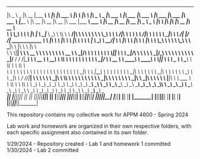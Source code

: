 

 _____ ______   ________  _________  _________  ___  ___  _______   ___       __           _____ ______   _______   ________   _______   ________   ________  _______   ________                      ________  ________  ________  ________   _________  _______              ________  ________  ________  _____ ______           ___   ___  ________  ________  ________     
|\   _ \  _   \|\   __  \|\___   ___\\___   ___\\  \|\  \|\  ___ \ |\  \     |\  \        |\   _ \  _   \|\  ___ \ |\   ___  \|\  ___ \ |\   ___  \|\   ___ \|\  ___ \ |\_____  \                    |\   __  \|\   __  \|\   __  \|\   ___  \|\___   ___\\  ___ \            |\   __  \|\   __  \|\   __  \|\   _ \  _   \        |\  \ |\  \|\   ____\|\   __  \|\   __  \    
\ \  \\\__\ \  \ \  \|\  \|___ \  \_\|___ \  \_\ \  \\\  \ \   __/|\ \  \    \ \  \       \ \  \\\__\ \  \ \   __/|\ \  \\ \  \ \   __/|\ \  \\ \  \ \  \_|\ \ \   __/| \|___/  /| ____________      \ \  \|\  \ \  \|\  \ \  \|\  \ \  \\ \  \|___ \  \_\ \   __/|           \ \  \|\  \ \  \|\  \ \  \|\  \ \  \\\__\ \  \       \ \  \\_\  \ \  \___|\ \  \|\  \ \  \|\  \   
 \ \  \\|__| \  \ \   __  \   \ \  \     \ \  \ \ \   __  \ \  \_|/_\ \  \  __\ \  \       \ \  \\|__| \  \ \  \_|/_\ \  \\ \  \ \  \_|/_\ \  \\ \  \ \  \ \\ \ \  \_|/__   /  / /|\____________\     \ \   __  \ \   ____\ \  \\\  \ \  \\ \  \   \ \  \ \ \  \_|/__          \ \   __  \ \   ____\ \   ____\ \  \\|__| \  \       \ \______  \ \  \____\ \  \\\  \ \  \\\  \  
  \ \  \    \ \  \ \  \ \  \   \ \  \     \ \  \ \ \  \ \  \ \  \_|\ \ \  \|\__\_\  \       \ \  \    \ \  \ \  \_|\ \ \  \\ \  \ \  \_|\ \ \  \\ \  \ \  \_\\ \ \  \_|\ \ /  /_/_\|____________|      \ \  \ \  \ \  \___|\ \  \\\  \ \  \\ \  \   \ \  \ \ \  \_|\ \          \ \  \ \  \ \  \___|\ \  \___|\ \  \    \ \  \       \|_____|\  \ \  ___  \ \  \\\  \ \  \\\  \ 
   \ \__\    \ \__\ \__\ \__\   \ \__\     \ \__\ \ \__\ \__\ \_______\ \____________\       \ \__\    \ \__\ \_______\ \__\\ \__\ \_______\ \__\\ \__\ \_______\ \_______\\________\                   \ \__\ \__\ \__\    \ \_______\ \__\\ \__\   \ \__\ \ \_______\          \ \__\ \__\ \__\    \ \__\    \ \__\    \ \__\             \ \__\ \_______\ \_______\ \_______\
    \|__|     \|__|\|__|\|__|    \|__|      \|__|  \|__|\|__|\|_______|\|____________|        \|__|     \|__|\|_______|\|__| \|__|\|_______|\|__| \|__|\|_______|\|_______|\|_______|                    \|__|\|__|\|__|     \|_______|\|__| \|__|    \|__|  \|_______|           \|__|\|__|\|__|     \|__|     \|__|     \|__|              \|__|\|_______|\|_______|\|_______|
                                                                                                                                                                                                                                                                                                                                                                                                                                                                                                                                                                                                                                                                                                                                                             
                                                                                                                                                                                                                                                                                                                                                                             
This repository contains my collective work for APPM 4600 - Spring 2024

Lab work and homework are organized in their own respective folders, with each specific assignment also contained in its own folder.

1/29/2024 - Repository created - Lab 1 and homework 1 committed
1/30/2024 - Lab 2 committed
